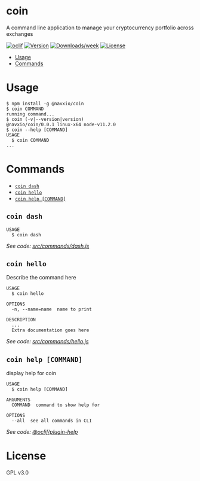 coin
=======

A command line application to manage your cryptocurrency portfolio across exchanges

[![oclif](https://img.shields.io/badge/cli-oclif-brightgreen.svg)](https://oclif.io)
[![Version](https://img.shields.io/npm/v/coincli.svg)](https://npmjs.org/package/@navxio/coin)
[![Downloads/week](https://img.shields.io/npm/dw/coincli.svg)](https://npmjs.org/package/@navxio/coin)
[![License](https://img.shields.io/npm/l/coincli.svg)](https://github.com/navdeepio/coin/blob/master/package.json)

<!-- toc -->
* [Usage](#usage)
* [Commands](#commands)
<!-- tocstop -->
# Usage
<!-- usage -->
```sh-session
$ npm install -g @navxio/coin
$ coin COMMAND
running command...
$ coin (-v|--version|version)
@navxio/coin/0.0.1 linux-x64 node-v11.2.0
$ coin --help [COMMAND]
USAGE
  $ coin COMMAND
...
```
<!-- usagestop -->
# Commands
<!-- commands -->
* [`coin dash`](#coin-dash)
* [`coin hello`](#coin-hello)
* [`coin help [COMMAND]`](#coin-help-command)

## `coin dash`

```
USAGE
  $ coin dash
```

_See code: [src/commands/dash.js](https://github.com/navdeepio/coin/blob/v0.0.1/src/commands/dash.js)_

## `coin hello`

Describe the command here

```
USAGE
  $ coin hello

OPTIONS
  -n, --name=name  name to print

DESCRIPTION
  ...
  Extra documentation goes here
```

_See code: [src/commands/hello.js](https://github.com/navdeepio/coin/blob/v0.0.1/src/commands/hello.js)_

## `coin help [COMMAND]`

display help for coin

```
USAGE
  $ coin help [COMMAND]

ARGUMENTS
  COMMAND  command to show help for

OPTIONS
  --all  see all commands in CLI
```

_See code: [@oclif/plugin-help](https://github.com/oclif/plugin-help/blob/v2.1.4/src/commands/help.ts)_
<!-- commandsstop -->

# License
GPL v3.0
